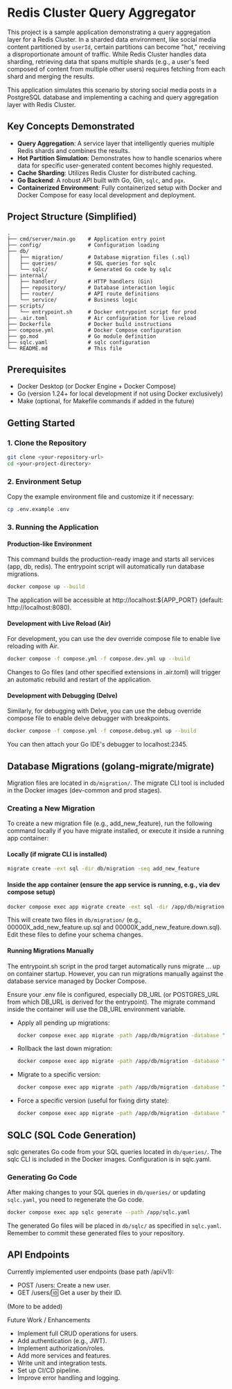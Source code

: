 # Redis Cluster Query Aggregator

This project is a sample application demonstrating a query aggregation layer for a Redis Cluster. In a sharded data environment, like social media content partitioned by `userId`, certain partitions can become "hot," receiving a disproportionate amount of traffic. While Redis Cluster handles data sharding, retrieving data that spans multiple shards (e.g., a user's feed composed of content from multiple other users) requires fetching from each shard and merging the results.

This application simulates this scenario by storing social media posts in a PostgreSQL database and implementing a caching and query aggregation layer with Redis Cluster.

## Key Concepts Demonstrated
*   **Query Aggregation**: A service layer that intelligently queries multiple Redis shards and combines the results.
*   **Hot Partition Simulation**: Demonstrates how to handle scenarios where data for specific user-generated content becomes highly requested.
*   **Cache Sharding**: Utilizes Redis Cluster for distributed caching.
*   **Go Backend**: A robust API built with Go, Gin, `sqlc`, and `pgx`.
*   **Containerized Environment**: Fully containerized setup with Docker and Docker Compose for easy local development and deployment.


## Project Structure (Simplified)
```text
. 
├── cmd/server/main.go    # Application entry point
├── config/               # Configuration loading
├── db/
│   ├── migration/        # Database migration files (.sql)
│   ├── queries/          # SQL queries for sqlc
│   └── sqlc/             # Generated Go code by sqlc
├── internal/
│   ├── handler/          # HTTP handlers (Gin)
│   ├── repository/       # Database interaction logic
│   ├── router/           # API route definitions
│   └── service/          # Business logic
├── scripts/
│   └── entrypoint.sh     # Docker entrypoint script for prod
├── .air.toml             # Air configuration for live reload
├── Dockerfile            # Docker build instructions
├── compose.yml           # Docker Compose configuration
├── go.mod                # Go module definition
├── sqlc.yaml             # sqlc configuration
└── README.md             # This file
```

## Prerequisites
*   Docker Desktop (or Docker Engine + Docker Compose)
*   Go (version 1.24+ for local development if not using Docker exclusively)
*   Make (optional, for Makefile commands if added in the future)

## Getting Started

### 1. Clone the Repository

```bash
git clone <your-repository-url>
cd <your-project-directory>
```

### 2. Environment Setup

Copy the example environment file and customize it if necessary:
```bash
cp .env.example .env
```

### 3. Running the Application

#### Production-like Environment
This command builds the production-ready image and starts all services (app, db, redis). The entrypoint script will automatically run database migrations.

```bash
docker compose up --build
```
The application will be accessible at http://localhost:${APP_PORT} (default: http://localhost:8080).

#### Development with Live Reload (Air)
For development, you can use the dev override compose file to enable live reloading with Air.

```bash
docker compose -f compose.yml -f compose.dev.yml up --build
```

Changes to Go files (and other specified extensions in .air.toml) will trigger an automatic rebuild and restart of the application.

#### Development with Debugging (Delve)

Similarly, for debugging with Delve, you can use the debug override compose file to enable delve debugger with breakpoints.

```bash
docker compose -f compose.yml -f compose.debug.yml up --build
```

You can then attach your Go IDE's debugger to localhost:2345.

## Database Migrations (golang-migrate/migrate)

Migration files are located in `db/migration/`. The migrate CLI tool is included in the Docker images (dev-common and prod stages).

### Creating a New Migration

To create a new migration file (e.g., add_new_feature), run the following command locally if you have migrate installed, or execute it inside a running app container:

#### Locally (if migrate CLI is installed)
```bash
migrate create -ext sql -dir db/migration -seq add_new_feature
```

#### Inside the app container (ensure the app service is running, e.g., via dev compose setup)
```bash
docker compose exec app migrate create -ext sql -dir /app/db/migration -seq add_new_feature
```

This will create two files in `db/migration/` (e.g., 00000X_add_new_feature.up.sql and 00000X_add_new_feature.down.sql). Edit these files to define your schema changes.

#### Running Migrations Manually

The entrypoint.sh script in the prod target automatically runs migrate ... up on container startup. However, you can run migrations manually against the database service managed by Docker Compose.

Ensure your .env file is configured, especially DB_URL (or POSTGRES_URL from which DB_URL is derived for the entrypoint). The migrate command inside the container will use the DB_URL environment variable.
- Apply all pending up migrations:
   ```bash
   docker compose exec app migrate -path /app/db/migration -database "$DB_URL" up
   ```
- Rollback the last down migration:
   ```bash
   docker compose exec app migrate -path /app/db/migration -database "$DB_URL" down 1
   ```
- Migrate to a specific version:
   ```bash
   docker compose exec app migrate -path /app/db/migration -database "$DB_URL" goto VERSION_NUMBER
   ```
- Force a specific version (useful for fixing dirty state):
   ```bash
   docker compose exec app migrate -path /app/db/migration -database "$DB_URL" force VERSION_NUMBER
   ```

## SQLC (SQL Code Generation)

sqlc generates Go code from your SQL queries located in `db/queries/`. The sqlc CLI is included in the Docker images. Configuration is in sqlc.yaml.

### Generating Go Code
After making changes to your SQL queries in `db/queries/` or updating `sqlc.yaml`, you need to regenerate the Go code.
```bash
docker compose exec app sqlc generate --path /app/sqlc.yaml
```

The generated Go files will be placed in `db/sqlc/` as specified in `sqlc.yaml`. Remember to commit these generated files to your repository.

## API Endpoints
Currently implemented user endpoints (base path /api/v1):
- POST /users: Create a new user.
- GET /users/:id: Get a user by their ID.

(More to be added)

Future Work / Enhancements
- Implement full CRUD operations for users.
- Add authentication (e.g., JWT).
- Implement authorization/roles.
- Add more services and features.
- Write unit and integration tests.
- Set up CI/CD pipeline.
- Improve error handling and logging.